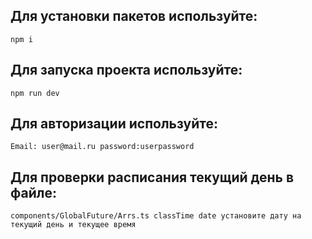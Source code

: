 
## Для установки пакетов используйте:

`npm i`

## Для запуска проекта используйте:

`npm run dev`

## Для авторизации используйте:
`Email: user@mail.ru
password:userpassword
`

## Для проверки расписания текущий день в файле:
`components/GlobalFuture/Arrs.ts classTime date установите дату на текущий день и текущее время`
